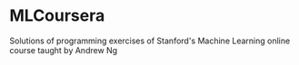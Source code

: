 MLCoursera
==========

Solutions of programming exercises of Stanford's Machine Learning online course taught by Andrew Ng
